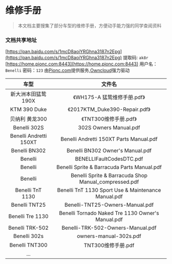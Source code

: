 # 维修手册

> 本文档主要搜集了部分车型的维修手册，方便动手能力强的同学查阅资料

### 文档共享地址

[https://pan.baidu.com/s/1mcD8aoiYRGhna3187n2Epg](https://pan.baidu.com/s/1mcD8aoiYRGhna3187n2Epg) 提取码: `ak8r`</br>
[https://home.pionc.com:8443](https://home.pionc.com:8443) 用户名：`Benelli` 密码：`123` 由[Pionc.com](http://pionc.com)提供服务,[Owncloud](https://owncloud.com)强力驱动



|        车型        |             文件名             |
| :----------------: | :----------------------------: |
| 新大洲本田猛鸷190X |  《WH175-A 猛鸷维修手册.pdf》  |
|    KTM 390 Duke    | 《2017KTM_Duke390-Repair.pdf》 |
|   贝纳利 黄龙300   |     《TNT300维修手册.pdf》     |
| Benelli 302S | 302S Owners Manual.pdf |
| Benelli Andretti 150XT | Benelli Andretti 150XT Parts Manual.pdf |
| Benelli BN302 | Benelli BN302 Owner's Manual.pdf |
| Benelli | BENELLIFaultCodesDTC.pdf |
| Benelli | Benelli Sprite & Barracuda Parts Manual.pdf |
| Benelli | Benelli Sprite & Barracuda Shop Manual_compressed.pdf |
| Benelli TnT 1130 | Benelli TnT 1130 Sport Use & Maintenance Manual.pdf |
| Benelli TNT25 | Benelli-TNT25-Owners-Manual.pdf |
| Benelli Tre 1130 | Benelli Tornado Naked Tre 1130 Owner's Manual.pdf |
| Benelli TRK-502 | Benelli-TRK-502-Owners-Manual.pdf |
| Benelli 302s | owners-manual-302s.pdf |
| Benelli TNT300 | TNT300维修手册.pdf |
|        ...         |                                |
